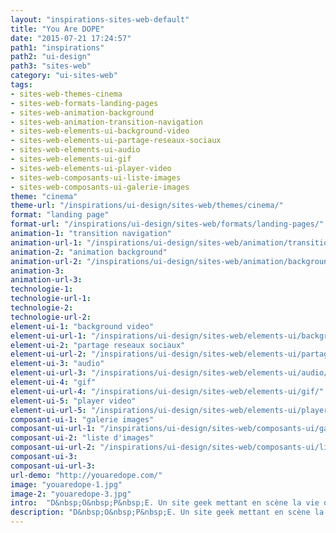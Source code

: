 ```yaml
---
layout: "inspirations-sites-web-default"
title: "You Are DOPE"
date: "2015-07-21 17:24:57"
path1: "inspirations"
path2: "ui-design"
path3: "sites-web"
category: "ui-sites-web"
tags:
- sites-web-themes-cinema
- sites-web-formats-landing-pages
- sites-web-animation-background
- sites-web-animation-transition-navigation
- sites-web-elements-ui-background-video
- sites-web-elements-ui-partage-reseaux-sociaux
- sites-web-elements-ui-audio
- sites-web-elements-ui-gif
- sites-web-elements-ui-player-video
- sites-web-composants-ui-liste-images
- sites-web-composants-ui-galerie-images
theme: "cinema"
theme-url: "/inspirations/ui-design/sites-web/themes/cinema/"
format: "landing page"
format-url: "/inspirations/ui-design/sites-web/formats/landing-pages/"
animation-1: "transition navigation"
animation-url-1: "/inspirations/ui-design/sites-web/animation/transition-navigation/"
animation-2: "animation background"
animation-url-2: "/inspirations/ui-design/sites-web/animation/background/"
animation-3:
animation-url-3:
technologie-1:
technologie-url-1:
technologie-2:
technologie-url-2:
element-ui-1: "background video"
element-ui-url-1: "/inspirations/ui-design/sites-web/elements-ui/background-video/"
element-ui-2: "partage reseaux sociaux"
element-ui-url-2: "/inspirations/ui-design/sites-web/elements-ui/partage-reseaux-sociaux/"
element-ui-3: "audio"
element-ui-url-3: "/inspirations/ui-design/sites-web/elements-ui/audio/"
element-ui-4: "gif"
element-ui-url-4: "/inspirations/ui-design/sites-web/elements-ui/gif/"
element-ui-5: "player video"
element-ui-url-5: "/inspirations/ui-design/sites-web/elements-ui/player-video/"
composant-ui-1: "galerie images"
composant-ui-url-1: "/inspirations/ui-design/sites-web/composants-ui/galerie-images/"
composant-ui-2: "liste d'images"
composant-ui-url-2: "/inspirations/ui-design/sites-web/composants-ui/liste-images/"
composant-ui-3:
composant-ui-url-3:
url-demo: "http://youaredope.com/"
image: "youaredope-1.jpg"
image-2: "youaredope-3.jpg"
intro:  "D&nbsp;O&nbsp;P&nbsp;E. Un site geek mettant en scène la vie d'un geek dans un quartier pas très sympa de Los Angeles."
description: "D&nbsp;O&nbsp;P&nbsp;E. Un site geek mettant en scène la vie d'un geek dans un quartier pas très sympa de Los Angeles."
---
```

